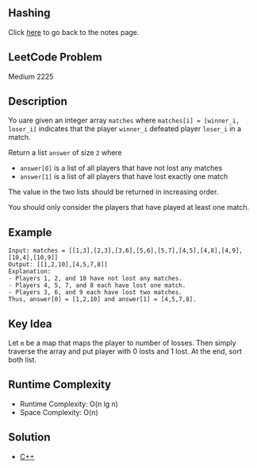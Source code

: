 ## Hashing
Click [here](../notes.md) to go back to the notes page.

## LeetCode Problem
Medium 2225

## Description
Yo uare given an integer array `matches` where `matches[i] = [winner_i, loser_i]` indicates that the player `winner_i` defeated player `loser_i` in a match.

Return a list `answer` of size `2` where
- `answer[0]` is a list of all players that have not lost any matches
- `answer[1]` is a list of all players that have lost exactly one match

The value in the two lists should be returned in increasing order.

You should only consider the players that have played at least one match.

## Example
```
Input: matches = [[1,3],[2,3],[3,6],[5,6],[5,7],[4,5],[4,8],[4,9],[10,4],[10,9]]
Output: [[1,2,10],[4,5,7,8]]
Explanation:
- Players 1, 2, and 10 have not lost any matches.
- Players 4, 5, 7, and 8 each have lost one match.
- Players 3, 6, and 9 each have lost two matches.
Thus, answer[0] = [1,2,10] and answer[1] = [4,5,7,8].
```

## Key Idea
Let `m` be a map that maps the player to number of losses. Then simply traverse the array and put player with 0 losts and 1 lost. At the end, sort both list.

## Runtime Complexity
- Runtime Complexity: O(n lg n)
- Space Complexity: O(n)

## Solution
- [C++](solution.cpp)
